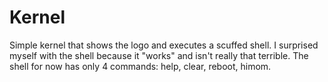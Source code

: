 # Kernel


Simple kernel that shows the logo and executes a scuffed shell. I surprised myself with the shell because it "works" and isn't really that terrible. The shell for now has only 4 commands: help, clear, reboot, himom.